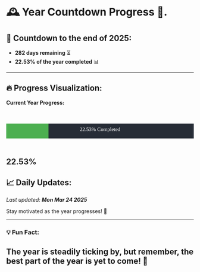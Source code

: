 
# &#x1F570; **Year Countdown Progress** &#x1F389;.

## &#x1F4C5; Countdown to the end of 2025:
- **282 days remaining** &#x23F3;
- **22.53% of the year completed** &#x1F4CA;

---

## &#x1F525; **Progress Visualization**:

**Current Year Progress:**

<br><br>
![Progress Bar](https://raw.githubusercontent.com/dayanidigv/year-countdown-progress/main/progress-bar.svg)
<br><br>

**22.53%**
---

## &#x1F4C8; **Daily Updates**:

_Last updated: **Mon Mar 24 2025**_

Stay motivated as the year progresses! &#x1F680;

--- 

### &#x1F4A1; **Fun Fact:**
The year is steadily ticking by, but remember, the best part of the year is yet to come! &#x1F31F;
---
